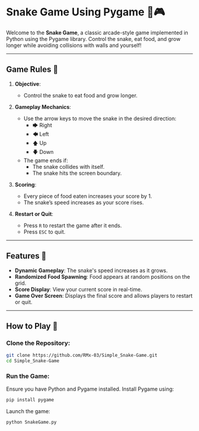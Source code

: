 # Snake Game Using Pygame 🐍🎮  

Welcome to the **Snake Game**, a classic arcade-style game implemented in Python using the Pygame library. Control the snake, eat food, and grow longer while avoiding collisions with walls and yourself!  

---

## Game Rules 📜  

1. **Objective**:  
   - Control the snake to eat food and grow longer.  

2. **Gameplay Mechanics**:  
   - Use the arrow keys to move the snake in the desired direction:  
     - 🡆 Right  
     - 🡄 Left  
     - 🡅 Up  
     - 🡇 Down  
   - The game ends if:  
     - The snake collides with itself.  
     - The snake hits the screen boundary.  

3. **Scoring**:  
   - Every piece of food eaten increases your score by 1.  
   - The snake’s speed increases as your score rises.  

4. **Restart or Quit**:  
   - Press `R` to restart the game after it ends.  
   - Press `ESC` to quit.  

---

## Features 🌟  

- **Dynamic Gameplay**: The snake's speed increases as it grows.  
- **Randomized Food Spawning**: Food appears at random positions on the grid.  
- **Score Display**: View your current score in real-time.  
- **Game Over Screen**: Displays the final score and allows players to restart or quit.  

---

## How to Play 🚀  

### Clone the Repository:  
  ```bash  
  git clone https://github.com/RMx-03/Simple_Snake-Game.git  
  cd Simple_Snake-Game  
  ```
### Run the Game:
  Ensure you have Python and Pygame installed. Install Pygame using:
  ```bash
  pip install pygame
  ```  
  Launch the game:
  ```bash
  python SnakeGame.py
  ```
